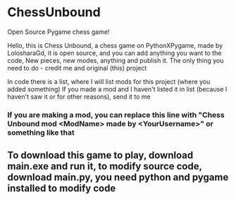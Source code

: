 # ChessUnbound
Open Source Pygame chess game!

Hello, this is Chess Unbound, a chess game on PythonXPygame, made by LolosharaGd, it is open source, and you can add anything you want to the code,
New pieces, new modes, anything and publish it. The only thing you need to do - credit me and original (this) project

In code there is a list, where I will list mods for this project (where you added something)
If you made a mod and I haven't listed it in list (because I haven't saw it or for other reasons), send it to me

### If you are making a mod, you can replace this line with "Chess Unbound mod \<ModName\> made by \<YourUsername\>" or something like that

## To download this game to play, download main.exe and run it, to modify source code, download main.py, you need python and pygame installed to modify code

